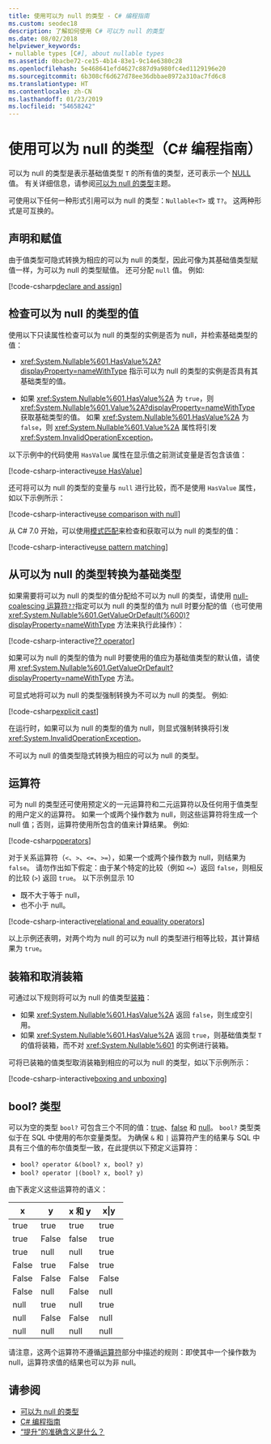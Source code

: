 ```yaml
---
title: 使用可以为 null 的类型 - C# 编程指南
ms.custom: seodec18
description: 了解如何使用 C# 可以为 null 的类型
ms.date: 08/02/2018
helpviewer_keywords:
- nullable types [C#], about nullable types
ms.assetid: 0bacbe72-ce15-4b14-83e1-9c14e6380c28
ms.openlocfilehash: 5e468641efd4627c887d9a980fc4ed1129196e20
ms.sourcegitcommit: 6b308cf6d627d78ee36dbbae8972a310ac7fd6c8
ms.translationtype: HT
ms.contentlocale: zh-CN
ms.lasthandoff: 01/23/2019
ms.locfileid: "54658242"
---
```

# <a name="using-nullable-types-c-programming-guide"></a>使用可以为 null 的类型（C# 编程指南）

可以为 null 的类型是表示基础值类型 `T` 的所有值的类型，还可表示一个 [NULL](../../language-reference/keywords/null.md) 值。 有关详细信息，请参阅[可以为 null 的类型](index.md)主题。

可使用以下任何一种形式引用可以为 null 的类型：`Nullable<T>` 或 `T?`。 这两种形式是可互换的。  
  
## <a name="declaration-and-assignment"></a>声明和赋值

由于值类型可隐式转换为相应的可以为 null 的类型，因此可像为其基础值类型赋值一样，为可以为 null 的类型赋值。 还可分配 `null` 值。  例如:
  
[!code-csharp[declare and assign](../../../../samples/snippets/csharp/programming-guide/nullable-types/NullableTypesUsage.cs#1)]

## <a name="examination-of-a-nullable-type-value"></a>检查可以为 null 的类型的值

使用以下只读属性检查可以为 null 的类型的实例是否为 null，并检索基础类型的值：  
  
- <xref:System.Nullable%601.HasValue%2A?displayProperty=nameWithType> 指示可以为 null 的类型的实例是否具有其基础类型的值。
  
- 如果 <xref:System.Nullable%601.HasValue%2A> 为 `true`，则 <xref:System.Nullable%601.Value%2A?displayProperty=nameWithType> 获取基础类型的值。 如果 <xref:System.Nullable%601.HasValue%2A> 为 `false`，则 <xref:System.Nullable%601.Value%2A> 属性将引发 <xref:System.InvalidOperationException>。
  
以下示例中的代码使用 `HasValue` 属性在显示值之前测试变量是否包含该值：
  
[!code-csharp-interactive[use HasValue](../../../../samples/snippets/csharp/programming-guide/nullable-types/NullableTypesUsage.cs#2)]
  
还可将可以为 null 的类型的变量与 `null` 进行比较，而不是使用 `HasValue` 属性，如以下示例所示：  
  
[!code-csharp-interactive[use comparison with null](../../../../samples/snippets/csharp/programming-guide/nullable-types/NullableTypesUsage.cs#3)]

从 C# 7.0 开始，可以使用[模式匹配](../../pattern-matching.md)来检查和获取可以为 null 的类型的值：

[!code-csharp-interactive[use pattern matching](../../../../samples/snippets/csharp/programming-guide/nullable-types/NullableTypesUsage.cs#4)]

## <a name="conversion-from-a-nullable-type-to-an-underlying-type"></a>从可以为 null 的类型转换为基础类型

如果需要将可以为 null 的类型的值分配给不可以为 null 的类型，请使用 [null-coalescing 运算符`??`](../../language-reference/operators/null-coalescing-operator.md)指定可以为 null 的类型的值为 null 时要分配的值（也可使用 <xref:System.Nullable%601.GetValueOrDefault(%600)?displayProperty=nameWithType> 方法来执行此操作）：
  
[!code-csharp-interactive[?? operator](../../../../samples/snippets/csharp/programming-guide/nullable-types/NullableTypesUsage.cs#5)]

如果可以为 null 的类型的值为 null 时要使用的值应为基础值类型的默认值，请使用 <xref:System.Nullable%601.GetValueOrDefault?displayProperty=nameWithType> 方法。
  
可显式地将可以为 null 的类型强制转换为不可以为 null 的类型。 例如:  
  
[!code-csharp[explicit cast](../../../../samples/snippets/csharp/programming-guide/nullable-types/NullableTypesUsage.cs#6)]

在运行时，如果可以为 null 的类型的值为 null，则显式强制转换将引发 <xref:System.InvalidOperationException>。

不可以为 null 的值类型隐式转换为相应的可以为 null 的类型。
  
## <a name="operators"></a>运算符

可为 null 的类型还可使用预定义的一元运算符和二元运算符以及任何用于值类型的用户定义的运算符。 如果一个或两个操作数为 null，则这些运算符将生成一个 null 值；否则，运算符使用所包含的值来计算结果。 例如:  
  
[!code-csharp[operators](../../../../samples/snippets/csharp/programming-guide/nullable-types/NullableTypesUsage.cs#7)]
  
对于关系运算符（`<`、`>`、`<=`、`>=`），如果一个或两个操作数为 null，则结果为 `false`。 请勿作出如下假定：由于某个特定的比较（例如 `<=`）返回 `false`，则相反的比较 (`>`) 返回 `true`。 以下示例显示 10

- 既不大于等于 null，
- 也不小于 null。
  
[!code-csharp-interactive[relational and equality operators](../../../../samples/snippets/csharp/programming-guide/nullable-types/NullableTypesUsage.cs#8)]
  
以上示例还表明，对两个均为 null 的可以为 null 的类型进行相等比较，其计算结果为 `true`。

## <a name="boxing-and-unboxing"></a>装箱和取消装箱

可通过以下规则将可以为 null 的值类型[装箱](../types/boxing-and-unboxing.md)：

- 如果 <xref:System.Nullable%601.HasValue%2A> 返回 `false`，则生成空引用。  
- 如果 <xref:System.Nullable%601.HasValue%2A> 返回 `true`，则基础值类型 `T` 的值将装箱，而不对 <xref:System.Nullable%601> 的实例进行装箱。

可将已装箱的值类型取消装箱到相应的可以为 null 的类型，如以下示例所示：

[!code-csharp-interactive[boxing and unboxing](../../../../samples/snippets/csharp/programming-guide/nullable-types/NullableTypesUsage.cs#9)]

## <a name="the-bool-type"></a>bool? 类型

可以为空的类型 `bool?` 可包含三个不同的值：[true](../../language-reference/keywords/true-literal.md)、[false](../../language-reference/keywords/false-literal.md) 和 [null](../../language-reference/keywords/null.md)。 `bool?` 类型类似于在 SQL 中使用的布尔变量类型。 为确保 `&` 和 `|` 运算符产生的结果与 SQL 中具有三个值的布尔值类型一致，在此提供以下预定义运算符：

- `bool? operator &(bool? x, bool? y)`  
- `bool? operator |(bool? x, bool? y)`  
  
由下表定义这些运算符的语义：  
  
|x|y|x 和 y|x&#124;y|  
|-------|-------|---------|--------------|  
|true|true|true|true|  
|true|False|false|true|  
|true|null|null|true|  
|False|true|False|true|  
|False|False|False|False|  
|False|null|False|null|  
|null|true|null|true|  
|null|False|False|null|  
|null|null|null|null|  

请注意，这两个运算符不遵循[运算符](#operators)部分中描述的规则：即使其中一个操作数为 null，运算符求值的结果也可以为非 null。
  
## <a name="see-also"></a>请参阅

- [可以为 null 的类型](index.md)
- [C# 编程指南](../../programming-guide/index.md)
- [“提升”的准确含义是什么？](https://blogs.msdn.microsoft.com/ericlippert/2007/06/27/what-exactly-does-lifted-mean/)
